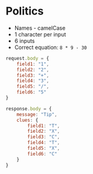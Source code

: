 # Politics

- Names - camelCase
- 1 character per input
- 6 inputs
- Correct equation: `8 * 9 - 30`

```js
request.body = {
	field1: "1",
	field2: "2",
	field3: "+",
	field4: "3",
	field5: "/",
	field6: "5"
}

response.body = {
	message: "Tip",
	clues: {
		field1: "T",
		field2: "X",
		field3: "C",
		field4: "T",
		field5: "X",
		field6: "C"
	}
}
```
